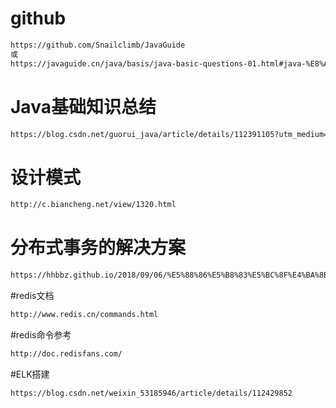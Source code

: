 # github
```markdown
https://github.com/Snailclimb/JavaGuide
或
https://javaguide.cn/java/basis/java-basic-questions-01.html#java-%E8%AF%AD%E8%A8%80%E6%9C%89%E5%93%AA%E4%BA%9B%E7%89%B9%E7%82%B9
```

# Java基础知识总结
```markdown
https://blog.csdn.net/guorui_java/article/details/112391105?utm_medium=distribute.pc_category.none-task-blog-hot-1.nonecase&depth_1-utm_source=distribute.pc_category.none-task-blog-hot-1.nonecase&request_id=
```

# 设计模式
```markdown
http://c.biancheng.net/view/1320.html
```

# 分布式事务的解决方案
```markdown
https://hhbbz.github.io/2018/09/06/%E5%88%86%E5%B8%83%E5%BC%8F%E4%BA%8B%E5%8A%A1%E7%9A%84%E5%9B%9B%E7%A7%8D%E8%A7%A3%E5%86%B3%E6%96%B9%E6%A1%88/
```

#redis文档
```markdown
http://www.redis.cn/commands.html
```

#redis命令参考
```markdown
http://doc.redisfans.com/
```

#ELK搭建
```markdown
https://blog.csdn.net/weixin_53185946/article/details/112429852
```